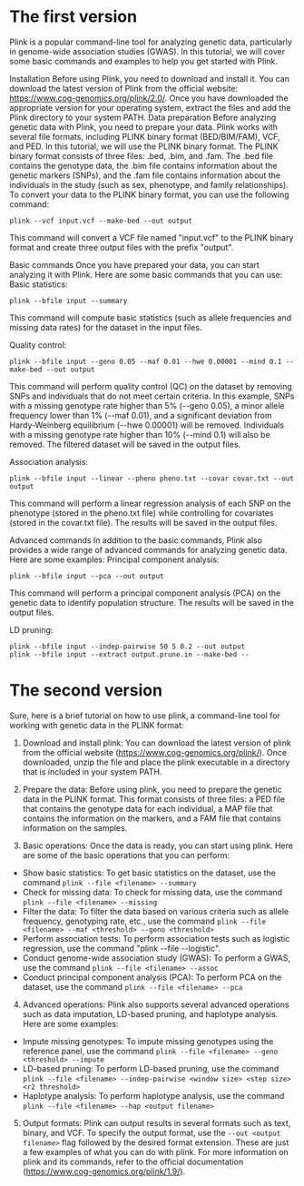 # The first version
Plink is a popular command-line tool for analyzing genetic data, particularly in genome-wide association studies (GWAS). In this tutorial, we will cover some basic commands and examples to help you get started with Plink.

Installation
Before using Plink, you need to download and install it. You can download the latest version of Plink from the official website: https://www.cog-genomics.org/plink/2.0/. Once you have downloaded the appropriate version for your operating system, extract the files and add the Plink directory to your system PATH.
Data preparation
Before analyzing genetic data with Plink, you need to prepare your data. Plink works with several file formats, including PLINK binary format (BED/BIM/FAM), VCF, and PED. In this tutorial, we will use the PLINK binary format.
The PLINK binary format consists of three files: .bed, .bim, and .fam. The .bed file contains the genotype data, the .bim file contains information about the genetic markers (SNPs), and the .fam file contains information about the individuals in the study (such as sex, phenotype, and family relationships). To convert your data to the PLINK binary format, you can use the following command:

```{css}
plink --vcf input.vcf --make-bed --out output
```
This command will convert a VCF file named "input.vcf" to the PLINK binary format and create three output files with the prefix "output".

Basic commands
Once you have prepared your data, you can start analyzing it with Plink. Here are some basic commands that you can use:
Basic statistics:
```{css}
plink --bfile input --summary
```
This command will compute basic statistics (such as allele frequencies and missing data rates) for the dataset in the input files.

Quality control:
```{css}
plink --bfile input --geno 0.05 --maf 0.01 --hwe 0.00001 --mind 0.1 --make-bed --out output
```
This command will perform quality control (QC) on the dataset by removing SNPs and individuals that do not meet certain criteria. In this example, SNPs with a missing genotype rate higher than 5% (--geno 0.05), a minor allele frequency lower than 1% (--maf 0.01), and a significant deviation from Hardy-Weinberg equilibrium (--hwe 0.00001) will be removed. Individuals with a missing genotype rate higher than 10% (--mind 0.1) will also be removed. The filtered dataset will be saved in the output files.

Association analysis:
```{css}
plink --bfile input --linear --pheno pheno.txt --covar covar.txt --out output
```
This command will perform a linear regression analysis of each SNP on the phenotype (stored in the pheno.txt file) while controlling for covariates (stored in the covar.txt file). The results will be saved in the output files.

Advanced commands
In addition to the basic commands, Plink also provides a wide range of advanced commands for analyzing genetic data. Here are some examples:
Principal component analysis:
```{css}
plink --bfile input --pca --out output
```
This command will perform a principal component analysis (PCA) on the genetic data to identify population structure. The results will be saved in the output files.

LD pruning:
```{css}
plink --bfile input --indep-pairwise 50 5 0.2 --out output
plink --bfile input --extract output.prune.in --make-bed --
```

















# The second version

Sure, here is a brief tutorial on how to use plink, a command-line tool for working with genetic data in the PLINK format:

1. Download and install plink:
You can download the latest version of plink from the official website (https://www.cog-genomics.org/plink/). Once downloaded, unzip the file and place the plink executable in a directory that is included in your system PATH.

2. Prepare the data:
Before using plink, you need to prepare the genetic data in the PLINK format. This format consists of three files: a PED file that contains the genotype data for each individual, a MAP file that contains the information on the markers, and a FAM file that contains information on the samples.

3. Basic operations:
Once the data is ready, you can start using plink. Here are some of the basic operations that you can perform:
- Show basic statistics: To get basic statistics on the dataset, use the command ```plink --file <filename> --summary ```
- Check for missing data: To check for missing data, use the command ``` plink --file <filename> --missing ```
- Filter the data: To filter the data based on various criteria such as allele frequency, genotyping rate, etc., use the command ``` plink --file <filename> --maf <threshold> --geno <threshold> ```
- Perform association tests: To perform association tests such as logistic regression, use the command "plink --file <filename> --logistic".
- Conduct genome-wide association study (GWAS): To perform a GWAS, use the command ```plink --file <filename> --assoc```
- Conduct principal component analysis (PCA): To perform PCA on the dataset, use the command ```plink --file <filename> --pca```

4. Advanced operations:
Plink also supports several advanced operations such as data imputation, LD-based pruning, and haplotype analysis. Here are some examples:
- Impute missing genotypes: To impute missing genotypes using the reference panel, use the command ```plink --file <filename> --geno <threshold> --impute```
- LD-based pruning: To perform LD-based pruning, use the command ```plink --file <filename> --indep-pairwise <window size> <step size> <r2 threshold>```
- Haplotype analysis: To perform haplotype analysis, use the command ```plink --file <filename> --hap <output filename>```

5. Output formats:
Plink can output results in several formats such as text, binary, and VCF. To specify the output format, use the ```--out <output filename>``` flag followed by the desired format extension.
These are just a few examples of what you can do with plink. For more information on plink and its commands, refer to the official documentation (https://www.cog-genomics.org/plink/1.9/).
